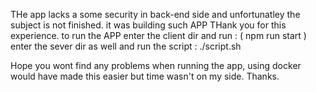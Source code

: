 THe app lacks a some security in back-end side and unfortunatley the subject is not finished. it was building such APP THank you for this experience.
to run the APP enter the client dir and run : ( npm run start )
enter the sever dir as well and run the script : ./script.sh

Hope you wont find any problems when running the app, using docker would have made this easier but time wasn't on my side.
Thanks.
